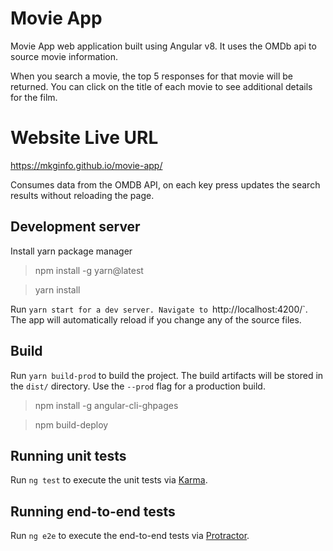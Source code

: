 # Movie App

Movie App web application built using Angular v8. It uses the OMDb api to source movie information.

When you search a movie, the top 5 responses for that movie will be returned. You can click on the title of each movie to see additional details for the film.

# Website Live URL
https://mkginfo.github.io/movie-app/

Consumes data from the OMDB API, on each key press updates the search results without reloading the page.

## Development server

Install yarn package manager

> npm install -g yarn@latest

> yarn install

Run `yarn start for a dev server. Navigate to `http://localhost:4200/`. The app will automatically reload if you change any of the source files.


## Build

Run `yarn build-prod` to build the project. The build artifacts will be stored in the `dist/` directory. Use the `--prod` flag for a production build.

> npm install -g angular-cli-ghpages

> npm build-deploy

## Running unit tests

Run `ng test` to execute the unit tests via [Karma](https://karma-runner.github.io).

## Running end-to-end tests

Run `ng e2e` to execute the end-to-end tests via [Protractor](http://www.protractortest.org/).
